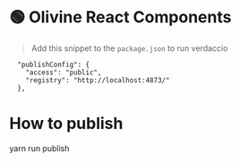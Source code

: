 # 🟢 Olivine React Components

> Add this snippet to the `package.json` to run verdaccio

```
  "publishConfig": {
    "access": "public",
    "registry": "http://localhost:4873/"
  },
```

# How to publish

yarn run publish
